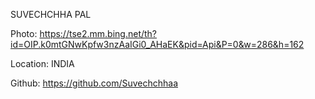 SUVECHCHHA PAL

Photo: https://tse2.mm.bing.net/th?id=OIP.k0mtGNwKpfw3nzAaIGi0_AHaEK&pid=Api&P=0&w=286&h=162

Location: INDIA

Github: https://github.com/Suvechchhaa
